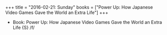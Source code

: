 +++
title = "2016-02-21: Sunday"
books = ["Power Up: How Japanese Video Games Gave the World an Extra Life"]
+++


* Book: Power Up: How Japanese Video Games Gave the World an Extra Life {S} /f/
